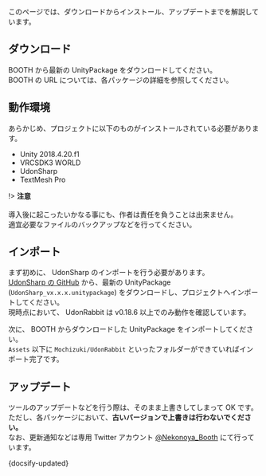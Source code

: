このページでは、ダウンロードからインストール、アップデートまでを解説しています。

## ダウンロード

BOOTH から最新の UnityPackage をダウンロードしてください。  
BOOTH の URL については、各パッケージの詳細を参照してください。

## 動作環境

あらかじめ、プロジェクトに以下のものがインストールされている必要があります。

- Unity 2018.4.20.f1
- VRCSDK3 WORLD
- UdonSharp
- TextMesh Pro

!> **注意** <br/><br/>導入後に起こったいかなる事にも、作者は責任を負うことは出来ません。<br/>適宜必要なファイルのバックアップなどを行ってください。

## インポート

まず初めに、 UdonSharp のインポートを行う必要があります。  
[UdonSharp の GitHub](https://github.com/MerlinVR/UdonSharp/releases) から、最新の UnityPackage (`UdonSharp_vx.x.x.unitypackage`) をダウンロードし、プロジェクトへインポートしてください。  
現時点において、 UdonRabbit は v0.18.6 以上でのみ動作を確認しています。

次に、 BOOTH からダウンロードした UnityPackage をインポートしてください。  
`Assets` 以下に `Mochizuki/UdonRabbit` といったフォルダーができていればインポート完了です。

## アップデート

ツールのアップデートなどを行う際は、そのまま上書きしてしまって OK です。  
ただし、各パッケージにおいて、**古いバージョンで上書きは行わないでください。**  
なお、更新通知などは専用 Twitter アカウント [@Nekonoya_Booth](https://twitter.com/Nekonoya_Booth) にて行っています。

{docsify-updated}
